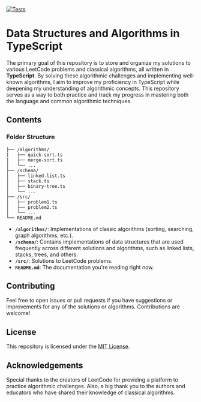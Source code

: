 [![Tests](https://github.com/babieste/typescript-studies/actions/workflows/test.yml/badge.svg)](https://github.com/babieste/typescript-studies/actions/workflows/test.yml)

# Data Structures and Algorithms in TypeScript

The primary goal of this repository is to store and organize my solutions to various LeetCode problems and classical algorithms, all written in **TypeScript**.
By solving these algorithmic challenges and implementing well-known algorithms, I aim to improve my proficiency in TypeScript while deepening my understanding of algorithmic concepts.
This repository serves as a way to both practice and track my progress in mastering both the language and common algorithmic techniques.

## Contents

### Folder Structure

```
├── /algorithms/
|   ├── quick-sort.ts
|   ├── merge-sort.ts
│   └── ...
├── /schema/
│   ├── linked-list.ts
│   ├── stack.ts
│   ├── binary-tree.ts
│   └── ...
├── /src/
│   ├── problem1.ts
│   ├── problem2.ts
│   └── ...
└── README.md
```

- **`/algorithms/`**: Implementations of classic algorithms (sorting, searching, graph algorithms, etc.).
- **`/schema/`**: Contains implementations of data structures that are used frequently across different solutions and algorithms, such as linked lists, stacks, trees, and others.
- **`/src/`**: Solutions to LeetCode problems.
- **`README.md`**: The documentation you're reading right now.

## Contributing

Feel free to open issues or pull requests if you have suggestions or improvements for any of the solutions or algorithms. Contributions are welcome!

## License

This repository is licensed under the [MIT License](LICENSE).

## Acknowledgements

Special thanks to the creators of LeetCode for providing a platform to practice algorithmic challenges. Also, a big thank you to the authors and educators who have shared their knowledge of classical algorithms.
